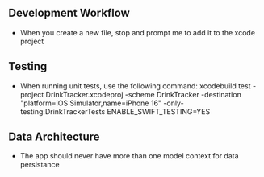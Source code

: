 ## Development Workflow
- When you create a new file, stop and prompt me to add it to the xcode project

## Testing
- When running unit tests, use the following command: xcodebuild test -project DrinkTracker.xcodeproj -scheme DrinkTracker -destination "platform=iOS Simulator,name=iPhone 16" -only-testing:DrinkTrackerTests ENABLE_SWIFT_TESTING=YES

## Data Architecture
- The app should never have more than one model context for data persistance